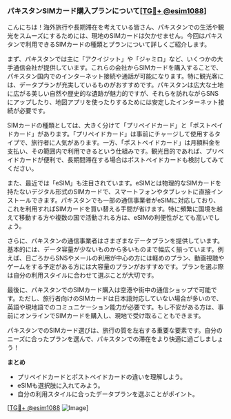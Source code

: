 ### パキスタンSIMカード購入プランについて[[TG💪+ @esim1088](https://t.me/s/esim1088)]

こんにちは！海外旅行や長期滞在を考えている皆さん、パキスタンでの生活や観光をスムーズにするためには、現地のSIMカードは欠かせません。今回はパキスタンで利用できるSIMカードの種類とプランについて詳しくご紹介します。

まず、パキスタンでは主に「アクイジット」や「ジャミロ」など、いくつかの大手通信会社が提供しています。これらの会社からSIMカードを購入することで、パキスタン国内でのインターネット接続や通話が可能になります。特に観光客には、データプランが充実しているものがおすすめです。パキスタンは広大な土地に広がる美しい自然や歴史的な遺跡が魅力的ですが、それらを訪れながらSNSにアップしたり、地図アプリを使ったりするためには安定したインターネット接続が必要です。

SIMカードの種類としては、大きく分けて「プリペイドカード」と「ポストペイドカード」があります。「プリペイドカード」は事前にチャージして使用するタイプで、旅行者に人気があります。一方、「ポストペイドカード」は月額料金を支払い、その範囲内で利用できるという仕組みです。観光目的であれば、プリペイドカードが便利で、長期間滞在する場合はポストペイドカードも検討してみてください。

また、最近では「eSIM」も注目されています。eSIMとは物理的なSIMカードを持たないデジタル形式のSIMカードで、スマートフォンやタブレットに直接インストールできます。パキスタンでも一部の通信事業者がeSIMに対応しており、これを利用すればSIMカードを買い替える手間が省けます。特に頻繁に国境を越えて移動する方や複数の国で活動される方は、eSIMの利便性がとても高いでしょう。

さらに、パキスタンの通信事業者はさまざまなデータプランを提供しています。基本的には、データ容量が少ないものから多いものまで幅広く揃っています。例えば、日ごろからSNSやメールの利用が中心の方には軽めのプラン、動画視聴やゲームをする予定がある方には大容量のプランがおすすめです。プランを選ぶ際は自分の利用スタイルに合わせて選ぶことが大切です。

最後に、パキスタンでのSIMカード購入は空港や街中の通信ショップで可能です。ただし、旅行者向けのSIMカードは日本語対応していない場合が多いので、英語や現地語でのコミュニケーション能力が必要です。もし不安がある方は、事前にオンラインでSIMカードを購入し、現地で受け取ることもできます。

パキスタンでのSIMカード選びは、旅行の質を左右する重要な要素です。自分のニーズに合ったプランを選んで、パキスタンでの滞在をより快適に過ごしましょう！

**まとめ**
- プリペイドカードとポストペイドカードの違いを理解しよう。
- eSIMも選択肢に入れてみよう。
- 自分の利用スタイルに合ったデータプランを選ぶことがポイント。

[[TG💪+ @esim1088](https://t.me/s/esim1088) ![Image](https://i.postimg.cc/Y0z9fWf4/image.png)]